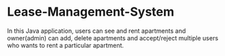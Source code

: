 # Lease-Management-System

In this Java application, users can see and rent apartments and owner(admin) can add, delete apartments and accept/reject multiple users who wants to rent a particular apartment.
